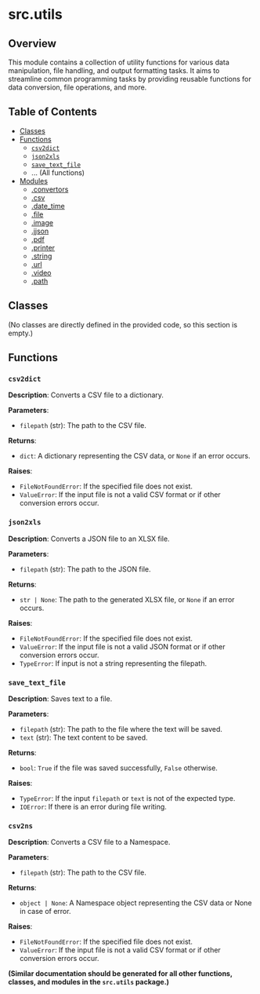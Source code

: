 # src.utils

## Overview

This module contains a collection of utility functions for various data manipulation, file handling, and output formatting tasks.  It aims to streamline common programming tasks by providing reusable functions for data conversion, file operations, and more.

## Table of Contents

* [Classes](#classes)
* [Functions](#functions)
    * [`csv2dict`](#csv2dict)
    * [`json2xls`](#json2xls)
    * [`save_text_file`](#save_text_file)
    * ... (All functions)
* [Modules](#modules)
    * [.convertors](#convertors)
    * [.csv](#csv)
    * [.date_time](#date_time)
    * [.file](#file)
    * [.image](#image)
    * [.jjson](#jjson)
    * [.pdf](#pdf)
    * [.printer](#printer)
    * [.string](#string)
    * [.url](#url)
    * [.video](#video)
    * [.path](#path)


## Classes

(No classes are directly defined in the provided code, so this section is empty.)


## Functions

### `csv2dict`

**Description**: Converts a CSV file to a dictionary.

**Parameters**:
- `filepath` (str): The path to the CSV file.

**Returns**:
- `dict`: A dictionary representing the CSV data, or `None` if an error occurs.

**Raises**:
- `FileNotFoundError`: If the specified file does not exist.
- `ValueError`: If the input file is not a valid CSV format or if other conversion errors occur.


### `json2xls`

**Description**: Converts a JSON file to an XLSX file.

**Parameters**:
- `filepath` (str): The path to the JSON file.

**Returns**:
- `str | None`: The path to the generated XLSX file, or `None` if an error occurs.


**Raises**:
- `FileNotFoundError`: If the specified file does not exist.
- `ValueError`: If the input file is not a valid JSON format or if other conversion errors occur.
- `TypeError`: If input is not a string representing the filepath.


### `save_text_file`

**Description**: Saves text to a file.

**Parameters**:
- `filepath` (str): The path to the file where the text will be saved.
- `text` (str): The text content to be saved.

**Returns**:
- `bool`: `True` if the file was saved successfully, `False` otherwise.

**Raises**:
- `TypeError`: If the input `filepath` or `text` is not of the expected type.
- `IOError`: If there is an error during file writing.



### `csv2ns`

**Description**: Converts a CSV file to a Namespace.

**Parameters**:

- `filepath` (str): The path to the CSV file.

**Returns**:

- `object | None`: A Namespace object representing the CSV data or None in case of error.


**Raises**:

- `FileNotFoundError`: If the specified file does not exist.
- `ValueError`: If the input file is not a valid CSV format or if other conversion errors occur.


**(Similar documentation should be generated for all other functions, classes, and modules in the `src.utils` package.)**